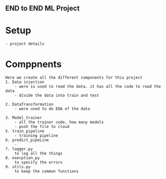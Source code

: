 ## END to END ML Project


# Setup
    - project details
# Comppnents
    Here we create all the different components for this project
    1. Data injection
        - were is used to read the data. it has all the code to read the data
        - divide the data into train and test

    2. DataTransformation   
        - were used to do EDA of the data

    3. Model_trainer
        - all the trainer code, how many models
        - push the file to cloud
    5. train_pipeline
        - training pipeline 
    6. predict_pipeLine
        -
    7. logger.py
        to log all the things
    8. execption.py
        to specify the errors
    9. utils.py
        to keep the common functions
